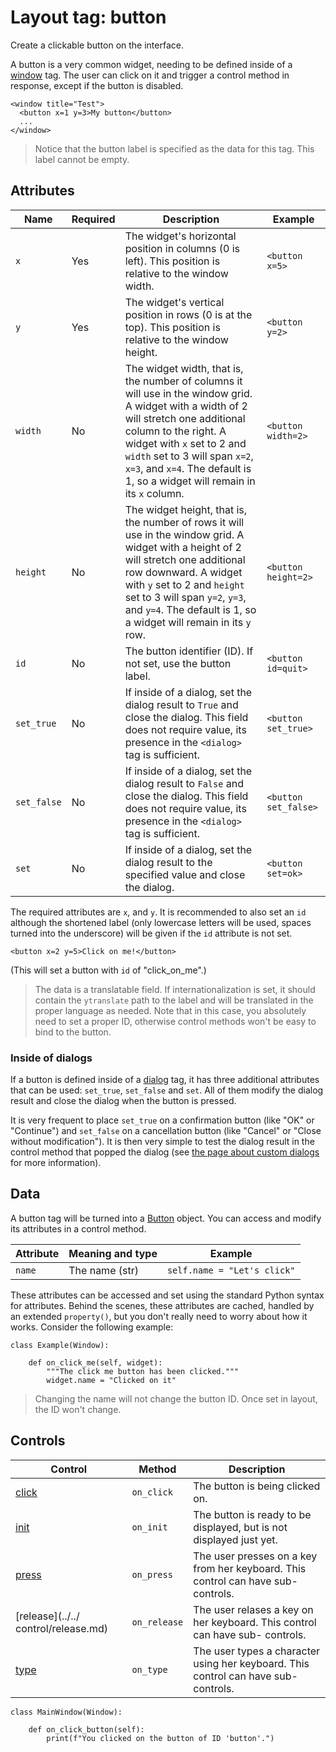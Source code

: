 # Layout tag: button

Create a clickable button on the interface.

A button is a very common widget, needing to be defined inside
of a [window](./window.md) tag.  The user can click on it and trigger
a control method in response, except if the button is disabled.

```
<window title="Test">
  <button x=1 y=3>My button</button>
  ...
</window>
```

> Notice that the button label is specified as the data for this
  tag.  This label cannot be empty.

## Attributes

| Name         | Required | Description              | Example     |
| ------------ | -------- | ------------------------ | ----------- |
| `x` | Yes | The widget's horizontal position in columns (0 is left). This position is relative to the window width. | `<button x=5>` |
| `y` | Yes | The widget's vertical position in rows (0 is at the top). This position is relative to the window height. | `<button y=2>` |
| `width` | No | The widget width, that is, the number of columns it will use in the window grid. A widget with a width of 2 will stretch one additional column to the right. A widget with `x` set to 2 and `width` set to 3 will span `x=2`, `x=3`, and `x=4`.  The default is 1, so a widget will remain in its `x` column. | `<button width=2>` |
| `height` | No | The widget height, that is, the number of rows it will use in the window grid. A widget with a height of 2 will stretch one additional row downward. A widget with `y` set to 2 and `height` set to 3 will span `y=2`, `y=3`, and `y=4`.  The default is 1, so a widget will remain in its `y` row. | `<button height=2>` |
| `id` | No | The button identifier (ID). If not set, use the button label. | `<button id=quit>` |
| `set_true` | No | If inside of a dialog, set the dialog result to `True` and close the dialog. This field does not require value, its presence in the `<dialog>` tag is sufficient. | `<button set_true>` |
| `set_false` | No | If inside of a dialog, set the dialog result to `False` and close the dialog. This field does not require value, its presence in the `<dialog>` tag is sufficient. | `<button set_false>` |
| `set` | No | If inside of a dialog, set the dialog result to the specified value and close the dialog. | `<button set=ok>` |

The required attributes are `x`, and `y`.  It is recommended
to also set an `id` although the shortened label (only lowercase
letters will be used, spaces turned into the underscore) will be
given if the `id` attribute is not set.

    <button x=2 y=5>Click on me!</button>

(This will set a button with `id` of "click_on_me".)

> The data is a translatable field.  If internationalization is
  set, it should contain the `ytranslate` path to the label and will
  be translated in the proper language as needed. Note that in this case,
  you absolutely need to set a proper ID, otherwise control methods
  won't be easy to bind to the button.

### Inside of dialogs

If a button is defined inside of a [dialog](dialog.md) tag, it has three
additional attributes that can be used: `set_true`, `set_false` and
`set`.  All of them modify the dialog result and close the dialog
when the button is pressed.

It is very frequent to place `set_true` on a confirmation button
(like "OK" or "Continue") and `set_false` on a cancellation button
(like "Cancel" or "Close without modification").  It is then very
simple to test the dialog result in the control method that popped
the dialog (see [the page about custom dialogs](dialog.md)
for more information).

## Data

A button tag will be turned into a [Button](../widget/Button.md) object.
You can access and modify its attributes in a control method.

| Attribute      | Meaning and type | Example                     |
| -------------- | ---------------- | --------------------------- |
| `name` | The name (str) | `self.name = "Let's click"` |

These attributes can be accessed and set using the standard Python
syntax for attributes.  Behind the scenes, these attributes are cached,
handled by an extended `property()`, but you don't really need to
worry about how it works.  Consider the following example:

    class Example(Window):

        def on_click_me(self, widget):
            """The click me button has been clicked."""
            widget.name = "Clicked on it"

> Changing the name will not change the button ID.  Once set
  in layout, the ID won't change.

## Controls

| Control                           | Method       | Description    |
| --------------------------------- | ------------ | -------------- |
| [click](../../control/click.md) | `on_click` | The button is being clicked on. |
| [init](../../control/init.md) | `on_init` | The button is ready to be displayed, but is not displayed just yet. |
| [press](../../control/press.md) | `on_press` | The user presses on a key from her keyboard. This control can have sub-controls. |
| [release](../../ control/release.md) | `on_release` | The user relases a key on her keyboard. This control can have sub- controls. |
| [type](../../control/type.md) | `on_type` | The user types a character using her keyboard. This control can have sub-controls. |

    class MainWindow(Window):

        def on_click_button(self):
            print(f"You clicked on the button of ID 'button'.")

